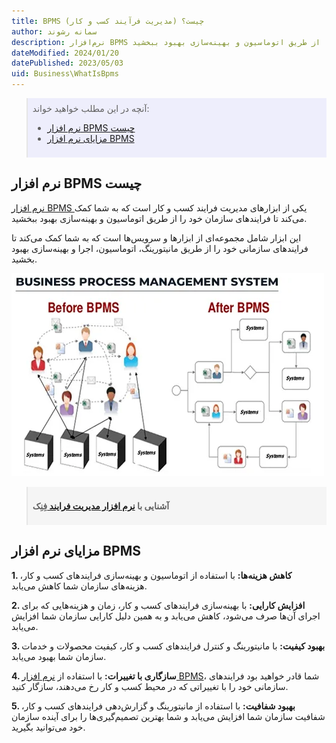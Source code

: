 ```yaml
---
title: BPMS (مدیریت فرآیند کسب و کار) چیست؟
author: سمانه رشوند
description: نرم‌افزار BPMS یکی از ابزارهای مدیریت فرایند کسب و کار است که به شما کمک می‌کند تا فرایندهای سازمان خود را از طریق اتوماسیون و بهینه‌سازی بهبود ببخشید.
dateModified: 2024/01/20
datePublished: 2023/05/03
uid: Business\WhatIsBpms
---
```


<blockquote style="background-color:#eeeefc; padding:0.5rem">
آنچه در این مطلب خواهید خواند:

- [نرم افزار BPMS چیست](#نرم-افزار-bpms-چیست)
- [مزایای نرم افزار BPMS](#مزایای-نرم-افزار-bpms)

</blockquote>

##  نرم افزار BPMS چیست

<a href="https://www.hooshkar.com/Software/Fennec/Module/BPMS" target="_blank">نرم افزار BPMS
</a> یکی از ابزارهای مدیریت فرایند کسب و کار است که به شما کمک می‌کند تا فرایندهای سازمان خود را از طریق اتوماسیون و بهینه‌سازی بهبود ببخشید.

این ابزار شامل مجموعه‌ای از ابزارها و سرویس‌ها است که به شما کمک می‌کند تا فرایندهای سازمانی خود را از طریق مانیتورینگ، اتوماسیون، اجرا و بهینه‌سازی بهبود بخشید.


![Business Process Management System](./Images/BPMS.webp)

<blockquote style="background-color:#f5f5f5; padding:0.5rem">
<p><strong>آشنایی با <a href="https://www.hooshkar.com/Software/Fennec/Module/BPMS" target="_blank">نرم افزار مدیریت فرایند 
</a>فِنِک</p></strong></blockquote>

## مزایای نرم افزار BPMS

**1. کاهش هزینه‌ها:** با استفاده از اتوماسیون و بهینه‌سازی فرایندهای کسب و کار، هزینه‌های سازمان شما کاهش می‌یابد.

**2. افزایش کارایی:** با بهینه‌سازی فرایندهای کسب و کار، زمان و هزینه‌هایی که برای اجرای آن‌ها صرف می‌شود، کاهش می‌یابد و به همین دلیل کارایی سازمان شما افزایش می‌یابد.

**3. بهبود کیفیت:** با مانیتورینگ و کنترل فرایندهای کسب و کار، کیفیت محصولات و خدمات سازمان شما بهبود می‌یابد.

**4. سازگاری با تغییرات:** با استفاده از <a href="https://www.hooshkar.com/Software/Fennec/Module/BPMS" target="_blank">نرم افزار BPMS</a>، شما قادر خواهید بود فرایندهای سازمانی خود را با تغییراتی که در محیط کسب و کار رخ می‌دهند، سازگار کنید.

**5. بهبود شفافیت:** با استفاده از مانیتورینگ و گزارش‌دهی فرایندهای کسب و کار، شفافیت سازمان شما افزایش می‌یابد و شما بهترین تصمیم‌گیری‌ها را برای آینده سازمان خود می‌توانید بگیرید.